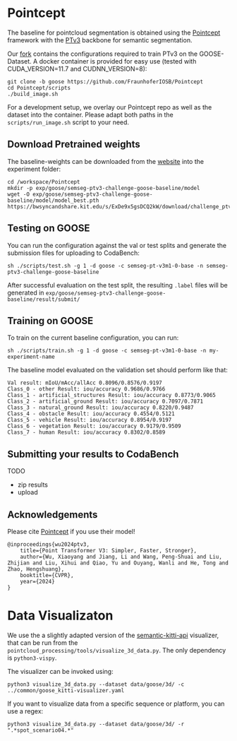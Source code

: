 # Pointcept

The baseline for pointcloud segmentation is obtained using the [Pointcept](https://github.com/Pointcept/Pointcept) framework with the [PTv3](https://github.com/Pointcept/PointTransformerV3) backbone for semantic segmentation.

Our [fork](https://github.com/FraunhoferIOSB/Pointcept) contains the configurations required to train PTv3 on the GOOSE-Dataset. A docker container is provided for easy use (tested with CUDA_VERSION=11.7 and CUDNN_VERSION=8):

```
git clone -b goose https://github.com/FraunhoferIOSB/Pointcept
cd Pointcept/scripts
./build_image.sh
```

For a development setup, we overlay our Pointcept repo as well as the dataset into the container. Please adapt both paths in the `scripts/run_image.sh` script to your need.

## Download Pretrained weights

The baseline-weights can be downloaded from the [website](https://bwsyncandshare.kit.edu/s/ExDe9x5gsDCQ2kW/download/challenge_ptv3.pth) into the experiment folder:

```
cd /workspace/Pointcept
mkdir -p exp/goose/semseg-ptv3-challenge-goose-baseline/model
wget -O exp/goose/semseg-ptv3-challenge-goose-baseline/model/model_best.pth https://bwsyncandshare.kit.edu/s/ExDe9x5gsDCQ2kW/download/challenge_ptv3.pth
```

## Testing on GOOSE

You can run the configuration against the val or test splits and generate the submission files for uploading to CodaBench:

```
sh ./scripts/test.sh -g 1 -d goose -c semseg-pt-v3m1-0-base -n semseg-ptv3-challenge-goose-baseline
```

After successful evaluation on the test split, the resulting `.label` files will be generated in `exp/goose/semseg-ptv3-challenge-goose-baseline/result/submit/`

## Training on GOOSE

To train on the current baseline configuration, you can run:

```
sh ./scripts/train.sh -g 1 -d goose -c semseg-pt-v3m1-0-base -n my-experiment-name
```

The baseline model evaluated on the validation set should perform like that: 

```
Val result: mIoU/mAcc/allAcc 0.8096/0.8576/0.9197
Class_0 - other Result: iou/accuracy 0.9686/0.9766
Class_1 - artificial_structures Result: iou/accuracy 0.8773/0.9065
Class_2 - artificial_ground Result: iou/accuracy 0.7097/0.7871
Class_3 - natural_ground Result: iou/accuracy 0.8220/0.9487
Class_4 - obstacle Result: iou/accuracy 0.4554/0.5121
Class_5 - vehicle Result: iou/accuracy 0.8954/0.9197
Class_6 - vegetation Result: iou/accuracy 0.9179/0.9509
Class_7 - human Result: iou/accuracy 0.8302/0.8589
```

## Submitting your results to CodaBench

TODO
- zip results
- upload

## Acknowledgements

Please cite [Pointcept](https://github.com/Pointcept/Pointcept) if you use their model!

```
@inproceedings{wu2024ptv3,
    title={Point Transformer V3: Simpler, Faster, Stronger},
    author={Wu, Xiaoyang and Jiang, Li and Wang, Peng-Shuai and Liu, Zhijian and Liu, Xihui and Qiao, Yu and Ouyang, Wanli and He, Tong and Zhao, Hengshuang},
    booktitle={CVPR},
    year={2024}
}
```

# Data Visualizaton

We use the a slightly adapted version of the [semantic-kitti-api](https://github.com/PRBonn/semantic-kitti-api) visualizer, that can be run from the `pointcloud_processing/tools/visualize_3d_data.py`. The only dependency is `python3-vispy`.

The visualizer can be invoked using:
```
python3 visualize_3d_data.py --dataset data/goose/3d/ -c ../common/goose_kitti-visualizer.yaml
```

If you want to visualize data from a specific sequence or platform, you can use a regex:

```
python3 visualize_3d_data.py --dataset data/goose/3d/ -r ".*spot_scenario04.*"
```





